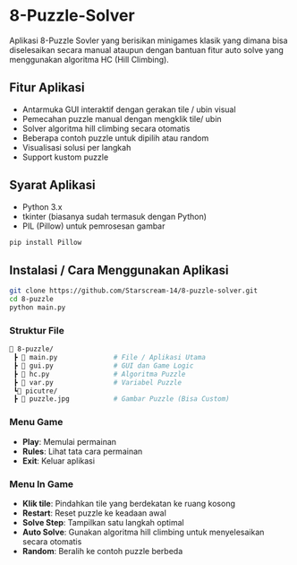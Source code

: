 # 8-Puzzle-Solver
Aplikasi 8-Puzzle Sovler yang berisikan minigames klasik yang dimana bisa diselesaikan secara manual ataupun dengan bantuan fitur auto solve yang menggunakan algoritma HC (Hill Climbing).

## Fitur Aplikasi
- Antarmuka GUI interaktif dengan gerakan tile / ubin visual
- Pemecahan puzzle manual dengan mengklik tile/ ubin
- Solver algoritma hill climbing secara otomatis
- Beberapa contoh puzzle untuk dipilih atau random
- Visualisasi solusi per langkah
- Support kustom puzzle
  
## Syarat Aplikasi
- Python 3.x
- tkinter (biasanya sudah termasuk dengan Python)
- PIL (Pillow) untuk pemrosesan gambar
```bash
pip install Pillow
```

## Instalasi / Cara Menggunakan Aplikasi
```bash
git clone https://github.com/Starscream-14/8-puzzle-solver.git
cd 8-puzzle
python main.py
```

### Struktur File
```bash
📂 8-puzzle/
 ┣ 📜 main.py              # File / Aplikasi Utama
 ┣ 📜 gui.py               # GUI dan Game Logic
 ┣ 📜 hc.py                # Algoritma Puzzle
 ┣ 📜 var.py               # Variabel Puzzle
 ┗📂 picutre/
 ┣ 📜 puzzle.jpg           # Gambar Puzzle (Bisa Custom)
```

### Menu Game
- **Play**: Memulai permainan
- **Rules**: Lihat tata cara permainan
- **Exit**: Keluar aplikasi

### Menu In Game
- **Klik tile**: Pindahkan tile yang berdekatan ke ruang kosong
- **Restart**: Reset puzzle ke keadaan awal
- **Solve Step**: Tampilkan satu langkah optimal
- **Auto Solve**: Gunakan algoritma hill climbing untuk menyelesaikan secara otomatis
- **Random**: Beralih ke contoh puzzle berbeda
